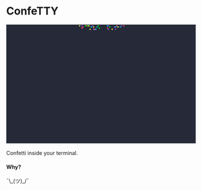 # ConfeTTY

<p align="center">
  <img src="./assets/confetty.gif?raw=true" alt="Confetti in your terminal" />
</p>

Confetti inside your terminal.

#### Why?

¯\\\_(ツ)\_/¯
